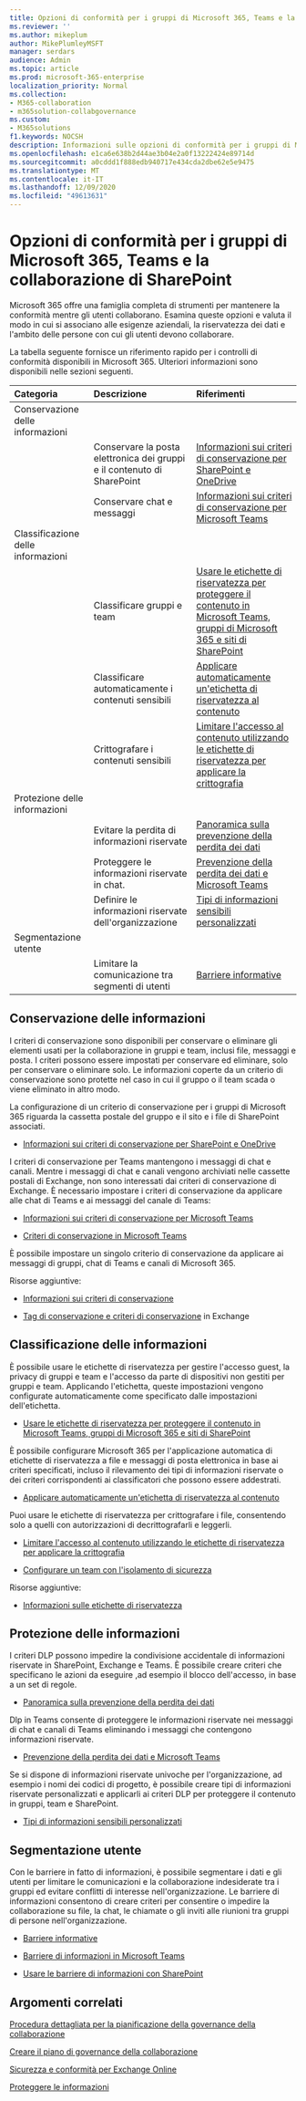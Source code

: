 ```yaml
---
title: Opzioni di conformità per i gruppi di Microsoft 365, Teams e la collaborazione di SharePoint
ms.reviewer: ''
ms.author: mikeplum
author: MikePlumleyMSFT
manager: serdars
audience: Admin
ms.topic: article
ms.prod: microsoft-365-enterprise
localization_priority: Normal
ms.collection:
- M365-collaboration
- m365solution-collabgovernance
ms.custom:
- M365solutions
f1.keywords: NOCSH
description: Informazioni sulle opzioni di conformità per i gruppi di Microsoft 365, Teams e la collaborazione di SharePoint.
ms.openlocfilehash: e1ca6e638b2d44ae3b04e2a0f13222424e89714d
ms.sourcegitcommit: a0cddd1f888edb940717e434cda2dbe62e5e9475
ms.translationtype: MT
ms.contentlocale: it-IT
ms.lasthandoff: 12/09/2020
ms.locfileid: "49613631"
---
```

# <a name="compliance-options-for-microsoft-365-groups-teams-and-sharepoint-collaboration"></a>Opzioni di conformità per i gruppi di Microsoft 365, Teams e la collaborazione di SharePoint

Microsoft 365 offre una famiglia completa di strumenti per mantenere la conformità mentre gli utenti collaborano. Esamina queste opzioni e valuta il modo in cui si associano alle esigenze aziendali, la riservatezza dei dati e l'ambito delle persone con cui gli utenti devono collaborare.

La tabella seguente fornisce un riferimento rapido per i controlli di conformità disponibili in Microsoft 365. Ulteriori informazioni sono disponibili nelle sezioni seguenti.

|Categoria|Descrizione|Riferimenti|
|:-------|:----------|:--------|
|Conservazione delle informazioni|||
||Conservare la posta elettronica dei gruppi e il contenuto di SharePoint|[Informazioni sui criteri di conservazione per SharePoint e OneDrive](https://docs.microsoft.com/microsoft-365/compliance/retention-policies-sharepoint)|
||Conservare chat e messaggi|[Informazioni sui criteri di conservazione per Microsoft Teams](https://docs.microsoft.com/microsoft-365/compliance/retention-policies-teams)|
|Classificazione delle informazioni|||
||Classificare gruppi e team|[Usare le etichette di riservatezza per proteggere il contenuto in Microsoft Teams, gruppi di Microsoft 365 e siti di SharePoint](https://docs.microsoft.com/microsoft-365/compliance/sensitivity-labels-teams-groups-sites)|
||Classificare automaticamente i contenuti sensibili|[Applicare automaticamente un'etichetta di riservatezza al contenuto](https://docs.microsoft.com/microsoft-365/compliance/apply-sensitivity-label-automatically)|
||Crittografare i contenuti sensibili|[Limitare l'accesso al contenuto utilizzando le etichette di riservatezza per applicare la crittografia](https://docs.microsoft.com/microsoft-365/compliance/encryption-sensitivity-labels)|
|Protezione delle informazioni|||
||Evitare la perdita di informazioni riservate|[Panoramica sulla prevenzione della perdita dei dati](https://docs.microsoft.com/microsoft-365/compliance/data-loss-prevention-policies)|
||Proteggere le informazioni riservate in chat.|[Prevenzione della perdita dei dati e Microsoft Teams](https://docs.microsoft.com/microsoft-365/compliance/dlp-microsoft-teams)|
||Definire le informazioni riservate dell'organizzazione|[Tipi di informazioni sensibili personalizzati](https://docs.microsoft.com/microsoft-365/compliance/custom-sensitive-info-types)|
|Segmentazione utente|||
||Limitare la comunicazione tra segmenti di utenti|[Barriere informative](https://docs.microsoft.com/microsoft-365/compliance/information-barriers)|

## <a name="information-retention"></a>Conservazione delle informazioni

I criteri di conservazione sono disponibili per conservare o eliminare gli elementi usati per la collaborazione in gruppi e team, inclusi file, messaggi e posta. I criteri possono essere impostati per conservare ed eliminare, solo per conservare o eliminare solo. Le informazioni coperte da un criterio di conservazione sono protette nel caso in cui il gruppo o il team scada o viene eliminato in altro modo.

La configurazione di un criterio di conservazione per i gruppi di Microsoft 365 riguarda la cassetta postale del gruppo e il sito e i file di SharePoint associati.

- [Informazioni sui criteri di conservazione per SharePoint e OneDrive](https://docs.microsoft.com/microsoft-365/compliance/retention-policies-sharepoint)

I criteri di conservazione per Teams mantengono i messaggi di chat e canali. Mentre i messaggi di chat e canali vengono archiviati nelle cassette postali di Exchange, non sono interessati dai criteri di conservazione di Exchange. È necessario impostare i criteri di conservazione da applicare alle chat di Teams e ai messaggi del canale di Teams:

- [Informazioni sui criteri di conservazione per Microsoft Teams](https://docs.microsoft.com/microsoft-365/compliance/retention-policies-teams)

- [Criteri di conservazione in Microsoft Teams](https://docs.microsoft.com/microsoftteams/retention-policies)

È possibile impostare un singolo criterio di conservazione da applicare ai messaggi di gruppi, chat di Teams e canali di Microsoft 365. 

Risorse aggiuntive:

- [Informazioni sui criteri di conservazione](https://docs.microsoft.com/microsoft-365/compliance/retention-policies)

- [Tag di conservazione e criteri di conservazione](https://docs.microsoft.com/exchange/security-and-compliance/messaging-records-management/retention-tags-and-policies) in Exchange

## <a name="information-classification"></a>Classificazione delle informazioni

È possibile usare le etichette di riservatezza per gestire l'accesso guest, la privacy di gruppi e team e l'accesso da parte di dispositivi non gestiti per gruppi e team. Applicando l'etichetta, queste impostazioni vengono configurate automaticamente come specificato dalle impostazioni dell'etichetta.

- [Usare le etichette di riservatezza per proteggere il contenuto in Microsoft Teams, gruppi di Microsoft 365 e siti di SharePoint](https://docs.microsoft.com/microsoft-365/compliance/sensitivity-labels-teams-groups-sites)

È possibile configurare Microsoft 365 per l'applicazione automatica di etichette di riservatezza a file e messaggi di posta elettronica in base ai criteri specificati, incluso il rilevamento dei tipi di informazioni riservate o dei criteri corrispondenti ai classificatori che possono essere addestrati.

- [Applicare automaticamente un'etichetta di riservatezza al contenuto](https://docs.microsoft.com/microsoft-365/compliance/apply-sensitivity-label-automatically)

Puoi usare le etichette di riservatezza per crittografare i file, consentendo solo a quelli con autorizzazioni di decrittografarli e leggerli.

- [Limitare l'accesso al contenuto utilizzando le etichette di riservatezza per applicare la crittografia](https://docs.microsoft.com/microsoft-365/compliance/encryption-sensitivity-labels)

- [Configurare un team con l'isolamento di sicurezza](https://docs.microsoft.com/microsoft-365/solutions/secure-teams-security-isolation)

Risorse aggiuntive:

- [Informazioni sulle etichette di riservatezza](https://docs.microsoft.com/microsoft-365/compliance/sensitivity-labels)


## <a name="information-protection"></a>Protezione delle informazioni

I criteri DLP possono impedire la condivisione accidentale di informazioni riservate in SharePoint, Exchange e Teams. È possibile creare criteri che specificano le azioni da eseguire ,ad esempio il blocco dell'accesso, in base a un set di regole.

- [Panoramica sulla prevenzione della perdita dei dati](https://docs.microsoft.com/microsoft-365/compliance/data-loss-prevention-policies)

Dlp in Teams consente di proteggere le informazioni riservate nei messaggi di chat e canali di Teams eliminando i messaggi che contengono informazioni riservate.

- [Prevenzione della perdita dei dati e Microsoft Teams](https://docs.microsoft.com/microsoft-365/compliance/dlp-microsoft-teams)

Se si dispone di informazioni riservate univoche per l'organizzazione, ad esempio i nomi dei codici di progetto, è possibile creare tipi di informazioni riservate personalizzati e applicarli ai criteri DLP per proteggere il contenuto in gruppi, team e SharePoint.

- [Tipi di informazioni sensibili personalizzati](https://docs.microsoft.com/microsoft-365/compliance/custom-sensitive-info-types)

## <a name="user-segmentation"></a>Segmentazione utente

Con le barriere in fatto di informazioni, è possibile segmentare i dati e gli utenti per limitare le comunicazioni e la collaborazione indesiderate tra i gruppi ed evitare conflitti di interesse nell'organizzazione. Le barriere di informazioni consentono di creare criteri per consentire o impedire la collaborazione su file, la chat, le chiamate o gli inviti alle riunioni tra gruppi di persone nell'organizzazione.

- [Barriere informative](https://docs.microsoft.com/microsoft-365/compliance/information-barriers)

- [Barriere di informazioni in Microsoft Teams](https://docs.microsoft.com/microsoftteams/information-barriers-in-teams)

- [Usare le barriere di informazioni con SharePoint](https://docs.microsoft.com/sharepoint/information-barriers)

## <a name="related-topics"></a>Argomenti correlati

[Procedura dettagliata per la pianificazione della governance della collaborazione](collaboration-governance-overview.md#collaboration-governance-planning-step-by-step)

[Creare il piano di governance della collaborazione](collaboration-governance-first.md)

[Sicurezza e conformità per Exchange Online](https://docs.microsoft.com/exchange/security-and-compliance/security-and-compliance)

[Proteggere le informazioni](https://docs.microsoft.com/microsoft-365/compliance/protect-information)
